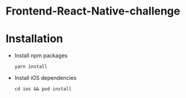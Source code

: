 # Frontend-React-Native-challenge


# Installation
- Install npm packages
  ```
  yarn install
  ```
- Install iOS dependencies
  ```
  cd ios && pod install
  ```


